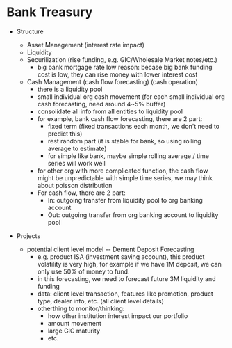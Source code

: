 # Bank Treasury

* Structure
  * Asset Management (interest rate impact)
  * Liquidity 
  * Securilization (rise funding, e.g. GIC/Wholesale Market notes/etc.)
    * big bank mortgage rate low reason: becase big bank funding cost is low, they can rise money with lower interest cost 
  * Cash Management (cash flow forecasting) (cash operation)
    * there is a liquidity pool
    * small individual org cash movement (for each small individual org cash forecasting, need around 4~5% buffer)
    * consolidate all info from all entities to liquidity pool
    * for example, bank cash flow forecasting, there are 2 part: 
      * fixed term (fixed transactions each month, we don't need to predict this)
      * rest random part (it is stable for bank, so using rolling average to estimate)
      * for simple like bank, maybe simple rolling average / time series will work well
    * for other org with more complicated function, the cash flow might be unpredictable with simple time series, we may think about poisson distribution
    * For cash flow, there are 2 part: 
      * In: outgoing transfer from liquidity pool to org banking account
      * Out: outgoing transfer from org banking account to liquidity pool

* Projects
  * potential client level model -- Dement Deposit Forecasting
    * e.g. product ISA (investment saving account), this product volatility is very high, for example if we have 1M deposit, we can only use 50% of money to fund. 
    * in this forecasting, we need to forecast future 3M liquidity and funding
    * data: client level transaction, features like promotion, product type, dealer info, etc. (all client level details)
    * otherthing to monitor/thinking: 
      * how other institution interest impact our portfolio 
      * amount movement
      * large GIC maturity
      * etc. 
